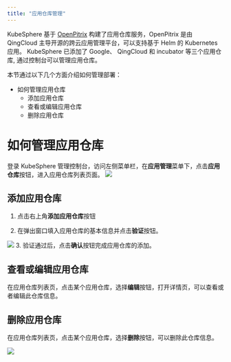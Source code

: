 ```yaml
---
title: "应用仓库管理"
---
```


KubeSphere 基于 [OpenPitrix](https://openpitrix.io) 构建了应用仓库服务，OpenPitrix 是由 QingCloud 主导开源的跨云应用管理平台，可以支持基于 Helm 的 Kubernetes 应用。 KubeSphere 已添加了 Google、 QingCloud 和 incubator 等三个应用仓库, 通过控制台可以管理应用仓库。

本节通过以下几个方面介绍如何管理部署：

- 如何管理应用仓库
  - 添加应用仓库
  - 查看或编辑应用仓库
  - 删除应用仓库

# 如何管理应用仓库

登录 KubeSphere 管理控制台，访问左侧菜单栏，在**应用管理**菜单下，点击**应用仓库**按钮，进入应用仓库列表页面。
![](/apprepo_list.png)

## 添加应用仓库
1. 点击右上角**添加应用仓库**按钮

2. 在弹出窗口填入应用仓库的基本信息并点击**验证**按钮。

![](/appfactory_create.png)
3. 验证通过后，点击**确认**按钮完成应用仓库的添加。

## 查看或编辑应用仓库
在应用仓库列表页，点击某个应用仓库，选择**编辑**按钮，打开详情页，可以查看或者编辑此仓库信息。


## 删除应用仓库
在应用仓库列表页，点击某个应用仓库，选择**删除**按钮，可以删除此仓库信息。

![](/apprepo_delete.png)